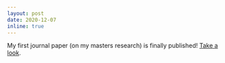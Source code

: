 ```yaml
---
layout: post
date: 2020-12-07
inline: true
---
```


My first journal paper (on my masters research) is finally published! <a href="https://doi.org/10.18489/sacj.v32i2.845" target="_blank">Take a look</a>.
